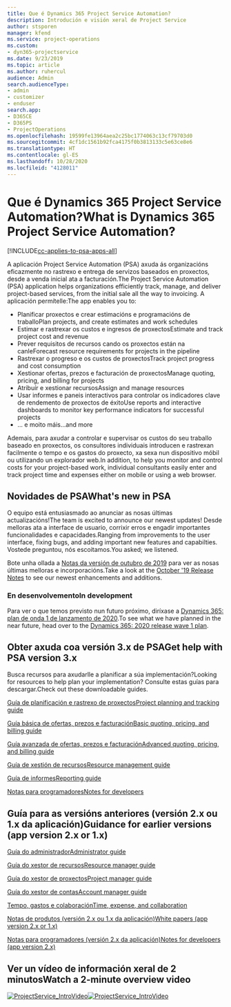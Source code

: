 ```yaml
---
title: Que é Dynamics 365 Project Service Automation?
description: Introdución e visión xeral de Project Service
author: stsporen
manager: kfend
ms.service: project-operations
ms.custom:
- dyn365-projectservice
ms.date: 9/23/2019
ms.topic: article
ms.author: ruhercul
audience: Admin
search.audienceType:
- admin
- customizer
- enduser
search.app:
- D365CE
- D365PS
- ProjectOperations
ms.openlocfilehash: 19599fe13964aea2c25bc1774063c13cf79703d0
ms.sourcegitcommit: 4cf1dc1561b92fca4175f0b3813133c5e63ce8e6
ms.translationtype: HT
ms.contentlocale: gl-ES
ms.lasthandoff: 10/28/2020
ms.locfileid: "4128011"
---
```

# <a name="what-is-dynamics-365-project-service-automation"></a><span data-ttu-id="34054-103">Que é Dynamics 365 Project Service Automation?</span><span class="sxs-lookup"><span data-stu-id="34054-103">What is Dynamics 365 Project Service Automation?</span></span>

[!INCLUDE[cc-applies-to-psa-apps-all](../includes/cc-applies-to-psa-apps-all.md)]

<span data-ttu-id="34054-104">A aplicación Project Service Automation (PSA) axuda ás organizacións eficazmente no rastrexo e entrega de servizos baseados en proxectos, desde a venda inicial ata a facturación.</span><span class="sxs-lookup"><span data-stu-id="34054-104">The Project Service Automation (PSA) application helps organizations efficiently track, manage, and deliver project-based services, from the initial sale all the way to invoicing.</span></span> <span data-ttu-id="34054-105">A aplicación permítelle:</span><span class="sxs-lookup"><span data-stu-id="34054-105">The app enables you to:</span></span>

- <span data-ttu-id="34054-106">Planificar proxectos e crear estimacións e programacións de traballo</span><span class="sxs-lookup"><span data-stu-id="34054-106">Plan projects, and create estimates and work schedules</span></span>
- <span data-ttu-id="34054-107">Estimar e rastrexar os custos e ingresos de proxectos</span><span class="sxs-lookup"><span data-stu-id="34054-107">Estimate and track project cost and revenue</span></span>
- <span data-ttu-id="34054-108">Prever requisitos de recursos cando os proxectos están na canle</span><span class="sxs-lookup"><span data-stu-id="34054-108">Forecast resource requirements for projects in the pipeline</span></span>
- <span data-ttu-id="34054-109">Rastrexar o progreso e os custos de proxectos</span><span class="sxs-lookup"><span data-stu-id="34054-109">Track project progress and cost consumption</span></span>
- <span data-ttu-id="34054-110">Xestionar ofertas, prezos e facturación de proxectos</span><span class="sxs-lookup"><span data-stu-id="34054-110">Manage quoting, pricing, and billing for projects</span></span>
- <span data-ttu-id="34054-111">Atribuír e xestionar recursos</span><span class="sxs-lookup"><span data-stu-id="34054-111">Assign and manage resources</span></span>
- <span data-ttu-id="34054-112">Usar informes e paneis interactivos para controlar os indicadores clave de rendemento de proxectos de éxito</span><span class="sxs-lookup"><span data-stu-id="34054-112">Use reports and interactive dashboards to monitor key performance indicators for successful projects</span></span>
- <span data-ttu-id="34054-113">... e moito máis</span><span class="sxs-lookup"><span data-stu-id="34054-113">...and more</span></span>

<span data-ttu-id="34054-114">Ademais, para axudar a controlar e supervisar os custos do seu traballo baseado en proxectos, os consultores individuais introducen e rastrexan facilmente o tempo e os gastos do proxecto, xa sexa nun dispositivo móbil ou utilizando un explorador web.</span><span class="sxs-lookup"><span data-stu-id="34054-114">In addition, to help you monitor and control costs for your project-based work, individual consultants easily enter and track project time and expenses either on mobile or using a web browser.</span></span>

## <a name="whats-new-in-psa"></a><span data-ttu-id="34054-115">Novidades de PSA</span><span class="sxs-lookup"><span data-stu-id="34054-115">What's new in PSA</span></span>
<span data-ttu-id="34054-116">O equipo está entusiasmado ao anunciar as nosas últimas actualizacións!</span><span class="sxs-lookup"><span data-stu-id="34054-116">The team is excited to announce our newest updates!</span></span> <span data-ttu-id="34054-117">Desde melloras ata a interface de usuario, corrixir erros e engadir importantes funcionalidades e capacidades.</span><span class="sxs-lookup"><span data-stu-id="34054-117">Ranging from improvements to the user interface, fixing bugs, and adding important new features and capabilties.</span></span> <span data-ttu-id="34054-118">Vostede preguntou, nós escoitamos.</span><span class="sxs-lookup"><span data-stu-id="34054-118">You asked; we listened.</span></span>

<span data-ttu-id="34054-119">Bote unha ollada a [Notas da versión de outubro de 2019](https://docs.microsoft.com/dynamics365-release-plan/2019wave2/index) para ver as nosas últimas melloras e incorporacións.</span><span class="sxs-lookup"><span data-stu-id="34054-119">Take a look at the [October '19 Release Notes](https://docs.microsoft.com/dynamics365-release-plan/2019wave2/index) to see our newest enhancements and additions.</span></span>

### <a name="in-development"></a><span data-ttu-id="34054-120">En desenvolvemento</span><span class="sxs-lookup"><span data-stu-id="34054-120">In development</span></span>
<span data-ttu-id="34054-121">Para ver o que temos previsto nun futuro próximo, diríxase a [Dynamics 365: plan de onda 1 de lanzamento de 2020](https://docs.microsoft.com/dynamics365-release-plan/2020wave1/index).</span><span class="sxs-lookup"><span data-stu-id="34054-121">To see what we have planned in the near future, head over to the [Dynamics 365: 2020 release wave 1 plan](https://docs.microsoft.com/dynamics365-release-plan/2020wave1/index).</span></span>

## <a name="get-help-with-psa-version-3x"></a><span data-ttu-id="34054-122">Obter axuda coa versión 3.x de PSA</span><span class="sxs-lookup"><span data-stu-id="34054-122">Get help with PSA version 3.x</span></span>
<span data-ttu-id="34054-123">Busca recursos para axudarlle a planificar a súa implementación?</span><span class="sxs-lookup"><span data-stu-id="34054-123">Looking for resources to help plan your implementation?</span></span> <span data-ttu-id="34054-124">Consulte estas guías para descargar.</span><span class="sxs-lookup"><span data-stu-id="34054-124">Check out these downloadable guides.</span></span>

 [<span data-ttu-id="34054-125">Guía de planificación e rastrexo de proxectos</span><span class="sxs-lookup"><span data-stu-id="34054-125">Project planning and tracking guide</span></span>](../psa/implementation-guides/project-planning-tracking.md)

 [<span data-ttu-id="34054-126">Guía básica de ofertas, prezos e facturación</span><span class="sxs-lookup"><span data-stu-id="34054-126">Basic quoting, pricing, and billing guide</span></span>](../psa/implementation-guides/begin-quoting-pricing-billing.md)

 [<span data-ttu-id="34054-127">Guía avanzada de ofertas, prezos e facturación</span><span class="sxs-lookup"><span data-stu-id="34054-127">Advanced quoting, pricing, and billing guide</span></span>](../psa/implementation-guides/adv-quoting-pricing-billing.md)

 [<span data-ttu-id="34054-128">Guía de xestión de recursos</span><span class="sxs-lookup"><span data-stu-id="34054-128">Resource management guide</span></span>](../psa/implementation-guides/resource-management-guide.md)

 [<span data-ttu-id="34054-129">Guía de informes</span><span class="sxs-lookup"><span data-stu-id="34054-129">Reporting guide</span></span>](../psa/implementation-guides/reporting-guide.md)

 [<span data-ttu-id="34054-130">Notas para programadores</span><span class="sxs-lookup"><span data-stu-id="34054-130">Notes for developers</span></span>](../psa/developer-guides/overview-dev-notes-v3.x.md)

## <a name="guidance-for-earlier-versions-app-version-2x-or-1x"></a><span data-ttu-id="34054-131">Guía para as versións anteriores (versión 2.x ou 1.x da aplicación)</span><span class="sxs-lookup"><span data-stu-id="34054-131">Guidance for earlier versions (app version 2.x or 1.x)</span></span>
 [<span data-ttu-id="34054-132">Guía do administrador</span><span class="sxs-lookup"><span data-stu-id="34054-132">Administrator guide</span></span>](../psa/admin-guide.md)

 [<span data-ttu-id="34054-133">Guía do xestor de recursos</span><span class="sxs-lookup"><span data-stu-id="34054-133">Resource manager guide</span></span>](../psa/resource-manager-guide.md)

 [<span data-ttu-id="34054-134">Guía do xestor de proxectos</span><span class="sxs-lookup"><span data-stu-id="34054-134">Project manager guide</span></span>](../psa/project-manager-guide.md)

 [<span data-ttu-id="34054-135">Guía do xestor de contas</span><span class="sxs-lookup"><span data-stu-id="34054-135">Account manager guide</span></span>](../psa/account-manager-guide.md)

 [<span data-ttu-id="34054-136">Tempo, gastos e colaboración</span><span class="sxs-lookup"><span data-stu-id="34054-136">Time, expense, and collaboration</span></span>](../psa/time-expense-collaboration-guide.md)

 [<span data-ttu-id="34054-137">Notas de produtos (versión 2.x ou 1.x da aplicación)</span><span class="sxs-lookup"><span data-stu-id="34054-137">White papers (app version 2.x or 1.x)</span></span>](../psa/white-papers.md)

 [<span data-ttu-id="34054-138">Notas para programadores (versión 2.x da aplicación)</span><span class="sxs-lookup"><span data-stu-id="34054-138">Notes for developers (app version 2.x)</span></span>](../psa/developer-guides/add-custom-qoi-forms-v2.x.md)

 ## <a name="watch-a-2-minute-overview-video"></a><span data-ttu-id="34054-139">Ver un vídeo de información xeral de 2 minutos</span><span class="sxs-lookup"><span data-stu-id="34054-139">Watch a 2-minute overview video</span></span>
 <a name="heroArea"></a> <span data-ttu-id="34054-140">[![ProjectService_IntroVideo](../psa/media/project-service-intro-video.png "ProjectService_IntroVideo")](https://go.microsoft.com/fwlink/p/?LinkId=799457)</span><span class="sxs-lookup"><span data-stu-id="34054-140">[![ProjectService_IntroVideo](../psa/media/project-service-intro-video.png "ProjectService_IntroVideo")](https://go.microsoft.com/fwlink/p/?LinkId=799457)</span></span>


